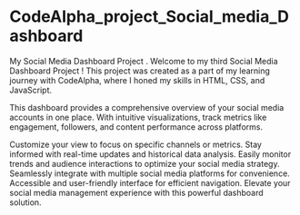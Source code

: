 # CodeAlpha_project_Social_media_Dashboard

My Social Media Dashboard  Project . Welcome to my third Social Media Dashboard  Project ! This project was created as a part of my learning journey with CodeAlpha, where I honed my skills in HTML, CSS, and JavaScript.

This dashboard provides a comprehensive overview of your social media accounts in one place. With intuitive visualizations, track metrics like engagement, followers, and content performance across platforms.

Customize your view to focus on specific channels or metrics. Stay informed with real-time updates and historical data analysis. Easily monitor trends and audience interactions to optimize your social media strategy. Seamlessly integrate with multiple social media platforms for convenience. Accessible and user-friendly interface for efficient navigation. Elevate your social media management experience with this powerful dashboard solution.
